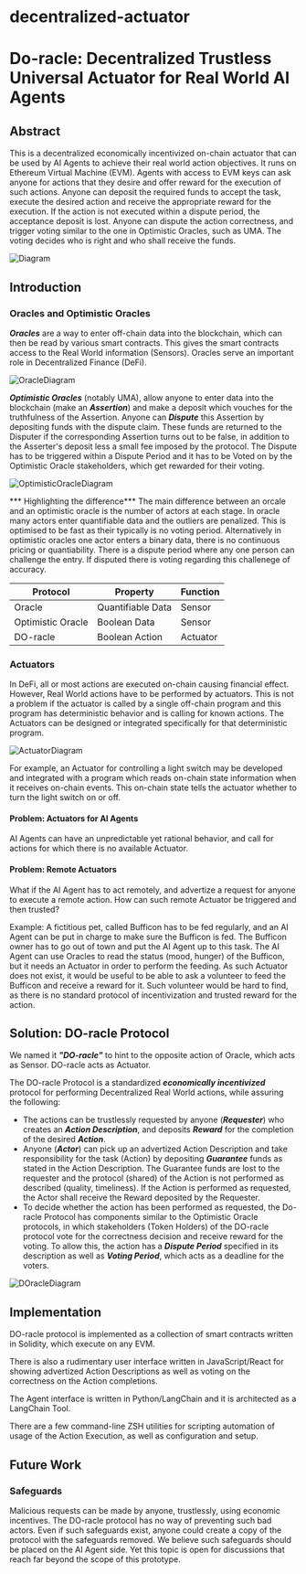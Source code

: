 # decentralized-actuator

# Do-racle: Decentralized Trustless Universal Actuator for Real World AI Agents

## Abstract

This is a decentralized economically incentivized on-chain actuator that can be used by AI Agents to achieve their real world action objectives. It runs on Ethereum Virtual Machine (EVM). Agents with access to EVM keys can ask anyone for actions that they desire and offer reward for the execution of such actions. Anyone can deposit the required funds to accept the task, execute the desired action and receive the appropriate reward for the execution. If the action is not executed within a dispute period, the acceptance deposit is lost. Anyone can dispute the action correctness, and trigger voting similar to the one in Optimistic Oracles, such as UMA. The voting decides who is right and who shall receive the funds.

![Diagram](./Diagram.jpg)

## Introduction

### Oracles and Optimistic Oracles

***Oracles*** are a way to enter off-chain data into the blockchain, which can then be read by various smart contracts. This gives the smart contracts access to the Real World information (Sensors). Oracles serve an important role in Decentralized Finance (DeFi).

![OracleDiagram](./OracleDiagram.jpg)

***Optimistic Oracles*** (notably UMA), allow anyone to enter data into the blockchain (make an ***Assertion***) and make a deposit which vouches for the truthfulness of the Assertion. Anyone can ***Dispute*** this Assertion by depositing funds with the dispute claim. These funds are returned to the Disputer if the corresponding Assertion turns out to be false, in addition to the Asserter's deposit less a small fee imposed by the protocol. The Dispute has to be triggered within a Dispute Period and it has to be Voted on by the Optimistic Oracle stakeholders, which get rewarded for their voting.

![OptimisticOracleDiagram](./OptimisticOracleDiagram.jpg)

*** Highlighting the difference*** The main difference between an orcale and an optimistic oracle is the number of actors at each stage. In oracle many actors enter quantifiable data and the outliers are penalized. This is optimised to be fast as their typically is no voting period. Alternatively in optimistic oracles one actor enters a binary data, there is no continuous pricing or quantiability. There is a dispute period where any one person can challenge the entry. If disputed there is voting regarding this challenege of accuracy.

| Protocol          | Property          | Function |
|-------------------|-------------------|----------|
| Oracle            | Quantifiable Data | Sensor   |
| Optimistic Oracle | Boolean Data      | Sensor   |
| DO-racle          | Boolean Action    | Actuator |

### Actuators

In DeFi, all or most actions are executed on-chain causing financial effect. However, Real World actions have to be performed by actuators. This is not a problem if the actuator is called by a single off-chain program and this program has deterministic behavior and is calling for known actions. The Actuators can be designed or integrated specifically for that deterministic program.

![ActuatorDiagram](./ActuatorDiagram.jpg)

For example, an Actuator for controlling a light switch may be developed and integrated with a program which reads on-chain state information when it receives on-chain events. This on-chain state tells the actuator whether to turn the light switch on or off.

#### Problem: Actuators for AI Agents

AI Agents can have an unpredictable yet rational behavior, and call for actions for which there is no available Actuator.

#### Problem: Remote Actuators

What if the AI Agent has to act remotely, and advertize a request for anyone to execute a remote action. How can such remote Actuator be triggered and then trusted?

Example: A fictitious pet, called Bufficon has to be fed regularly, and an AI Agent can be put in charge to make sure the Bufficon is fed. The Bufficon owner has to go out of town and put the AI Agent up to this task. The AI Agent can use Oracles to read the status (mood, hunger) of the Bufficon, but it needs an Actuator in order to perform the feeding. As such Actuator does not exist, it would be useful to be able to ask a volunteer to feed the Bufficon and receive a reward for it. Such volunteer would be hard to find, as there is no standard protocol of incentivization and trusted reward for the action.

## Solution: DO-racle Protocol

We named it ***"DO-racle"*** to hint to the opposite action of Oracle, which acts as Sensor. DO-racle acts as Actuator.

The DO-racle Protocol is a standardized ***economically incentivized*** protocol for performing Decentralized Real World actions, while assuring the following:
-  The actions can be trustlessly requested by anyone (***Requester***) who creates an ***Action Description***, and deposits ***Reward*** for the completion of the desired ***Action***.
- Anyone (***Actor***) can pick up an advertized Action Description and take responsibility for the task (Action) by depositing ***Guarantee*** funds as stated in the Action Description. The Guarantee funds are lost to the requester and the protocol (shared) of the Action is not performed as described (quality, timeliness). If the Action is performed as requested, the Actor shall receive the Reward deposited by the Requester.
- To decide whether the action has been performed as requested, the Do-racle Protocol has components similar to the Optimistic Oracle protocols, in which stakeholders (Token Holders) of the DO-racle protocol vote for the correctness decision and receive reward for the voting. To allow this, the action has a ***Dispute Period*** specified in its description as well as ***Voting Period***, which acts as a deadline for the voters.

![DOracleDiagram](./DOracleDiagram.jpg)

## Implementation

DO-racle protocol is implemented as a collection of smart contracts written in Solidity, which execute on any EVM. 

There is also a rudimentary user interface written in JavaScript/React for showing advertized Action Descriptions as well as voting on the correctness on the Action completions.

The Agent interface is written in Python/LangChain and it is architected as a LangChain Tool.

There are a few command-line ZSH utilities for scripting automation of usage of the Action Execution, as well as configuration and setup.

## Future Work

### Safeguards

Malicious requests can be made by anyone, trustlessly, using economic incentives. The DO-racle protocol has no way of preventing such bad actors. Even if such safeguards exist, anyone could create a copy of the protocol with the safeguards removed. We believe such safeguards should be placed on the AI Agent side. Yet this topic is open for discussions that reach far beyond the scope of this prototype.